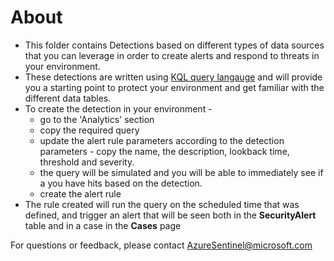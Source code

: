 # About

* This folder contains Detections based on different types of data sources that you can leverage in order to create alerts and respond to threats in your environment.
* These detections are written using [KQL query langauge](https://docs.microsoft.com/en-us/azure/kusto/query/index) and will provide you a starting point to protect your environment and get familiar with the different data tables.
* To create the detection in your environment - 
  - go to the 'Analytics' section
  - copy the required query
  - update the alert rule parameters according to the detection parameters - copy the name, the description, lookback time, threshold and severity.
  - the query will be simulated and you will be able to immediately see if a you have hits based on the detection.
  - create the alert rule
* The rule created will run the query on the scheduled time that was defined, and trigger an alert that will be seen both in the **SecurityAlert** table and in a case in the **Cases** page
 
 For questions or feedback, please contact AzureSentinel@microsoft.com